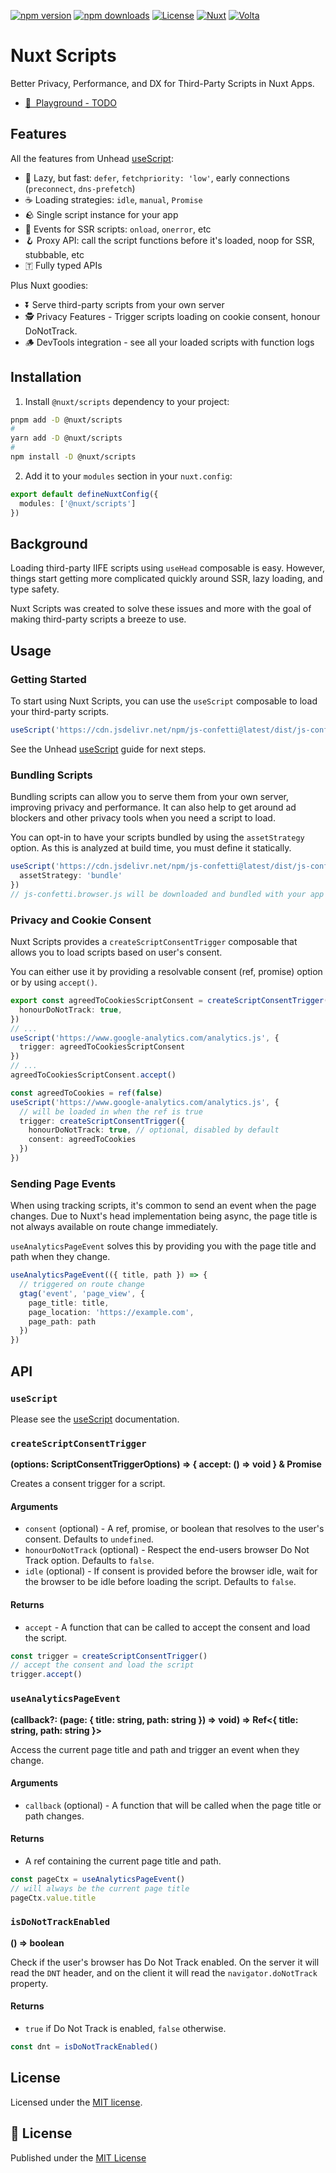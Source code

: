 [![npm version][npm-version-src]][npm-version-href]
[![npm downloads][npm-downloads-src]][npm-downloads-href]
[![License][license-src]][license-href]
[![Nuxt][nuxt-src]][nuxt-href]
[![Volta][volta-src]][volta-href]

# Nuxt Scripts

Better Privacy, Performance, and DX for Third-Party Scripts in Nuxt Apps.

- [👾 &nbsp;Playground - TODO](https://stackblitz.com/github/nuxt/scripts/tree/main/playground)

## Features

All the features from Unhead [useScript](https://unhead.unjs.io/usage/composables/use-script):

- 🦥 Lazy, but fast: `defer`, `fetchpriority: 'low'`, early connections (`preconnect`, `dns-prefetch`)
- ☕ Loading strategies: `idle`, `manual`, `Promise`
- 🪨 Single script instance for your app
- 🎃 Events for SSR scripts: `onload`, `onerror`, etc
- 🪝 Proxy API: call the script functions before it's loaded, noop for SSR, stubbable, etc
- 🇹 Fully typed APIs

Plus Nuxt goodies:

- ⏬ Serve third-party scripts from your own server
- 🕵️ Privacy Features - Trigger scripts loading on cookie consent, honour DoNotTrack.
- 🪵 DevTools integration - see all your loaded scripts with function logs

## Installation

1. Install `@nuxt/scripts` dependency to your project:

```bash
pnpm add -D @nuxt/scripts
#
yarn add -D @nuxt/scripts
#
npm install -D @nuxt/scripts
```

2. Add it to your `modules` section in your `nuxt.config`:

```ts
export default defineNuxtConfig({
  modules: ['@nuxt/scripts']
})
```

## Background

Loading third-party IIFE scripts using `useHead` composable is easy. However,
things start getting more complicated quickly around SSR, lazy loading, and type safety.

Nuxt Scripts was created to solve these issues and more with the goal of making third-party scripts a breeze to use.

## Usage

### Getting Started

To start using Nuxt Scripts, you can use the `useScript` composable to load your third-party scripts.

```ts
useScript('https://cdn.jsdelivr.net/npm/js-confetti@latest/dist/js-confetti.browser.js')
```

See the Unhead [useScript](https://unhead.unjs.io/usage/composables/use-script) guide for next steps.

### Bundling Scripts

Bundling scripts can allow you to serve them from your own server, improving privacy and performance. It
can also help to get around ad blockers and other privacy tools when you need a script to load.

You can opt-in to have your scripts bundled by using the `assetStrategy` option. As this is
analyzed at build time, you must define it statically.

```ts
useScript('https://cdn.jsdelivr.net/npm/js-confetti@latest/dist/js-confetti.browser.js', {
  assetStrategy: 'bundle'
})
// js-confetti.browser.js will be downloaded and bundled with your app as a static asset
```

### Privacy and Cookie Consent

Nuxt Scripts provides a `createScriptConsentTrigger` composable that allows you to load scripts based on user's consent.

You can either use it by providing a resolvable consent (ref, promise) option or by using `accept()`.

```ts
export const agreedToCookiesScriptConsent = createScriptConsentTrigger({
  honourDoNotTrack: true,
})
// ...
useScript('https://www.google-analytics.com/analytics.js', {
  trigger: agreedToCookiesScriptConsent
})
// ...
agreedToCookiesScriptConsent.accept()
```

```ts
const agreedToCookies = ref(false)
useScript('https://www.google-analytics.com/analytics.js', {
  // will be loaded in when the ref is true
  trigger: createScriptConsentTrigger({
    honourDoNotTrack: true, // optional, disabled by default
    consent: agreedToCookies
  })
})
```

### Sending Page Events

When using tracking scripts, it's common to send an event when the page changes. Due to Nuxt's head implementation being
async, the page title is not always available on route change immediately.

`useAnalyticsPageEvent` solves this by providing you with the page title and path when they change.

```ts
useAnalyticsPageEvent(({ title, path }) => {
  // triggered on route change
  gtag('event', 'page_view', {
    page_title: title,
    page_location: 'https://example.com',
    page_path: path
  })
})
```

## API

### `useScript`

Please see the [useScript](https://unhead.unjs.io/usage/composables/use-script) documentation.

### `createScriptConsentTrigger`

**(options: ScriptConsentTriggerOptions) => { accept: () => void } & Promise<void>**

Creates a consent trigger for a script.

#### Arguments

- `consent` (optional) - A ref, promise, or boolean that resolves to the user's consent. Defaults to `undefined`.
- `honourDoNotTrack` (optional) - Respect the end-users browser Do Not Track option. Defaults to `false`.
- `idle` (optional) - If consent is provided before the browser idle, wait for the browser to be idle before loading the script. Defaults to `false`.

#### Returns

- `accept` - A function that can be called to accept the consent and load the script.

```ts
const trigger = createScriptConsentTrigger()
// accept the consent and load the script
trigger.accept()
```

### `useAnalyticsPageEvent`

**(callback?: (page: { title: string, path: string }) => void) => Ref<{ title: string, path: string }>**

Access the current page title and path and trigger an event when they change.

#### Arguments

- `callback` (optional) - A function that will be called when the page title or path changes.

#### Returns

- A ref containing the current page title and path.

```ts
const pageCtx = useAnalyticsPageEvent()
// will always be the current page title
pageCtx.value.title
```

### `isDoNotTrackEnabled`

**() => boolean**

Check if the user's browser has Do Not Track enabled. On the server it will read the `DNT` header, and on the client it will read the `navigator.doNotTrack` property.

#### Returns

- `true` if Do Not Track is enabled, `false` otherwise.

```ts
const dnt = isDoNotTrackEnabled()
```

## License

Licensed under the [MIT license](https://github.com/nuxt/scripts/blob/main/LICENSE.md).

## 📑 License

Published under the [MIT License](./LICENSE)

<!-- Badges -->
[npm-version-src]: https://img.shields.io/npm/v/@nuxt/scripts/latest.svg?style=flat&colorA=18181B&colorB=28CF8D
[npm-version-href]: https://npmjs.com/package/@nuxt/scripts/v/rc

[npm-downloads-src]: https://img.shields.io/npm/dm/@nuxt/scripts.svg?style=flat&colorA=18181B&colorB=28CF8D
[npm-downloads-href]: https://npmjs.com/package/@nuxt/scripts/v/rc

[license-src]: https://img.shields.io/npm/l/@nuxt/scripts.svg?style=flat&colorA=18181B&colorB=28CF8D
[license-href]: https://npmjs.com/package/@nuxt/scripts/v/rc

[nuxt-src]: https://img.shields.io/badge/Nuxt-18181B?logo=nuxt.js
[nuxt-href]: https://nuxt.com

[volta-src]: https://user-images.githubusercontent.com/904724/209143798-32345f6c-3cf8-4e06-9659-f4ace4a6acde.svg
[volta-href]: https://volta.net/nuxt/scripts?utm_source=nuxt_scripts_readme
